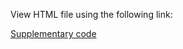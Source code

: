 View HTML file using the following link:

[Supplementary code](https://htmlpreview.github.io/?https://github.com/KarlaMonterrubioG/T2-riskscore/blob/1b03b7da0854aa507a46aec818096bffe55328f5/SupplementaryCode/Supplementary_code.html)

